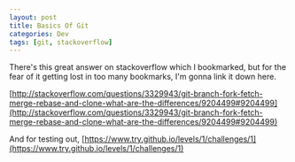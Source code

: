 ```yaml
---
layout: post
title: Basics Of Git
categories: Dev
tags: [git, stackoverflow]
---
```


There's this great answer on stackoverflow which I bookmarked, but for the fear of it getting lost in too many bookmarks, I'm gonna link it down here.

[http://stackoverflow.com/questions/3329943/git-branch-fork-fetch-merge-rebase-and-clone-what-are-the-differences/9204499#9204499](http://stackoverflow.com/questions/3329943/git-branch-fork-fetch-merge-rebase-and-clone-what-are-the-differences/9204499#9204499)

And for testing out,
[https://www.try.github.io/levels/1/challenges/1](https://www.try.github.io/levels/1/challenges/1)
